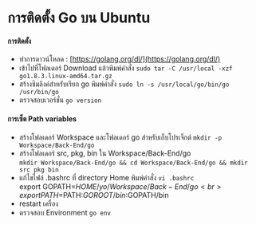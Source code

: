 # การติดตั้ง Go บน Ubuntu

#### การติดตั้ง
 * ทำการดาวน์โหลด : [https://golang.org/dl/](https://golang.org/dl/)
 * เข้าไปที่โฟลเดอร์ Download แล้วพิมพ์คำสั่ง
   `sudo tar -C /usr/local -xzf go1.8.3.linux-amd64.tar.gz`
 * สร้างซิมลิงค์สำหรับเรียก go พิมพ์คำสั่ง
   `sudo ln -s /usr/local/go/bin/go /usr/bin/go`
 * ตรวจสอบเวอร์ชั่น `go version`

#### การเซ็ต Path variables
 * สร้างโฟลเดอร์ Workspace และโฟลเดอร์ go สำหรับเก็บโปรเจ็กต์
   `mkdir -p Workspace/Back-End/go`
 * สร้างโฟลเดอร์ src, pkg, bin ใน Workspace/Back-End/go<br>
   `mkdir Workspace/Back-End/go && cd Workspace/Back-End/go && mkdir src pkg bin` 
 * แก้ไขไฟล์ .bashrc ที่ directory Home พิมพ์คำสั่ง
   `vi .bashrc`<br>
    export GOPATH=$HOME/yo/Workspace/Back-End/go<br>
    export PATH=$PATH:$GOROOT/bin:$GOPATH/bin
 * restart เครื่อง
 * ตรวจสอบ Environment `go env`
